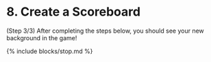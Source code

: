 # 8. Create a Scoreboard
 (Step 3/3)
After completing the steps below, you should see your new background in the game!

{% include blocks/stop.md %}
